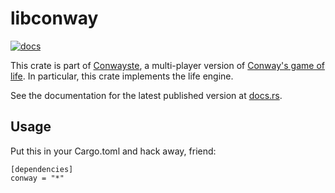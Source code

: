 libconway
=========

[![docs](https://docs.rs/conway/badge.svg)](https://docs.rs/conway/latest/conway/)

This crate is part of [Conwayste](https://github.com/conwayste/conwayste), a multi-player version of [Conway's game of life](https://en.wikipedia.org/wiki/Conway%27s_Game_of_Life). In particular, this crate implements the life engine.

See the documentation for the latest published version at [docs.rs](https://docs.rs/conway/latest/conway/).

## Usage

Put this in your Cargo.toml and hack away, friend:

```
[dependencies]
conway = "*"
```
